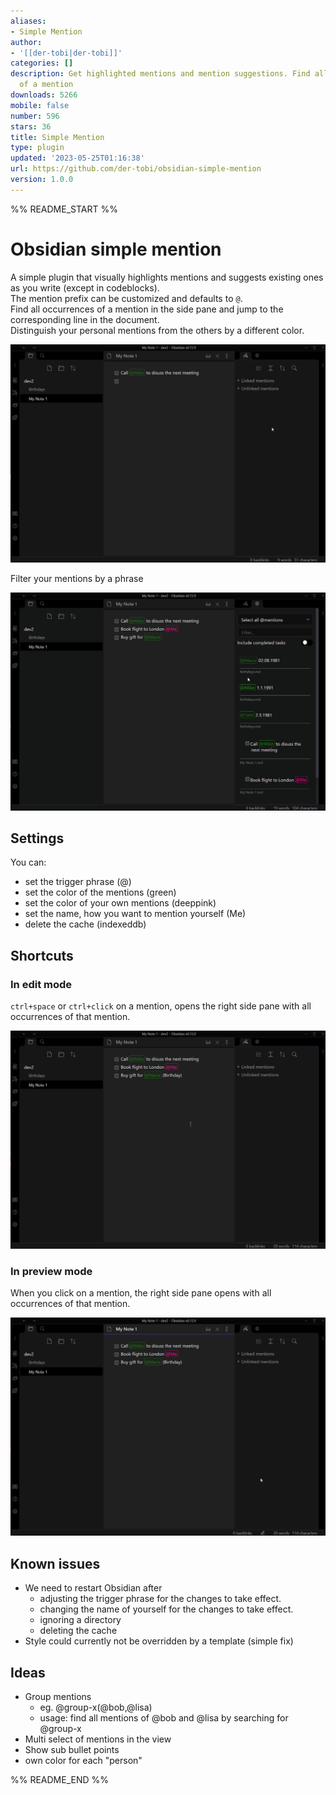 ```yaml
---
aliases:
- Simple Mention
author:
- '[[der-tobi|der-tobi]]'
categories: []
description: Get highlighted mentions and mention suggestions. Find all occurrences
  of a mention
downloads: 5266
mobile: false
number: 596
stars: 36
title: Simple Mention
type: plugin
updated: '2023-05-25T01:16:38'
url: https://github.com/der-tobi/obsidian-simple-mention
version: 1.0.0
---
```


%% README_START %%

# Obsidian simple mention
A simple plugin that visually highlights mentions and suggests existing ones as you write (except in codeblocks).   
The mention prefix can be customized and defaults to `@`.  
Find all occurrences of a mention in the side pane and jump to the corresponding line in the document.  
Distinguish your personal mentions from the others by a different color.

![Overview obsidian simple mention](https://raw.githubusercontent.com/der-tobi/obsidian-simple-mention/HEAD/obsidian_general.gif)

Filter your mentions by a phrase

![Filter your mentions](https://raw.githubusercontent.com/der-tobi/obsidian-simple-mention/HEAD/obsidian_filter.gif)

## Settings
You can:
- set the trigger phrase (@)
- set the color of the mentions (green)
- set the color of your own mentions (deeppink)
- set the name, how you want to mention yourself (Me)
- delete the cache (indexeddb)

## Shortcuts
### In edit mode
`ctrl+space` or `ctrl+click` on a mention, opens the right side pane with all occurrences of that mention.

![Edit mode shortcuts (ctrl+space or ctrl+click)](https://raw.githubusercontent.com/der-tobi/obsidian-simple-mention/HEAD/obsidian_ctrl_space.gif)

### In preview mode
When you click on a mention, the right side pane opens with all occurrences of that mention.

![Preview Mode shortcuts](https://raw.githubusercontent.com/der-tobi/obsidian-simple-mention/HEAD/obsidian_preview_klick.gif)

## Known issues
- We need to restart Obsidian after
  - adjusting the trigger phrase for the changes to take effect.
  - changing the name of yourself for the changes to take effect.
  - ignoring a directory
  - deleting the cache
- Style could currently not be overridden by a template (simple fix)

## Ideas
- Group mentions
  - eg. @group-x(@bob,@lisa)
  - usage: find all mentions of @bob and @lisa by searching for @group-x
- Multi select of mentions in the view
- Show sub bullet points
- own color for each "person"

%% README_END %%